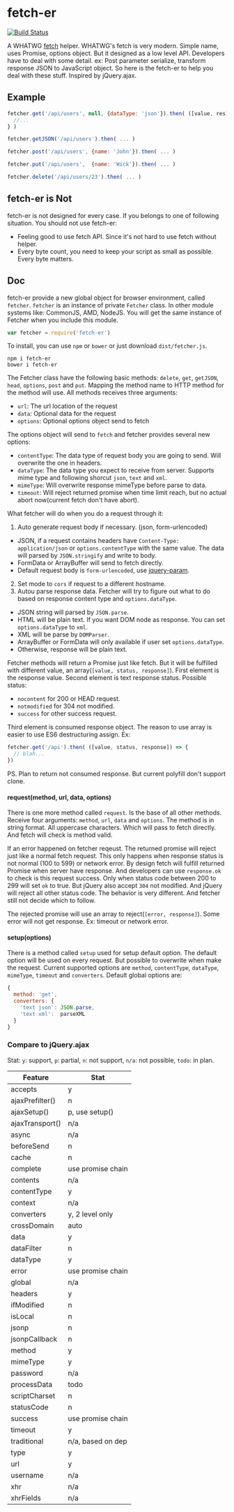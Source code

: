 fetch-er
========

[![Build Status](https://travis-ci.org/othree/fetcher.svg?branch=master)](https://travis-ci.org/othree/fetcher)

A WHATWG [fetch][] helper. WHATWG's fetch is very modern. Simple name, uses Promise, options object. 
But it designed as a low level API. Developers have to deal with some detail. ex: Post parameter 
serialize, transform response JSON to JavaScript object. So here is the fetch-er to help you deal 
with these stuff. Inspired by jQuery.ajax.


[fetch]:http://updates.html5rocks.com/2015/03/introduction-to-fetch

Example
-------

```javascript
fetcher.get('/api/users', null, {dataType: 'json'}).then( ([value, res]) => {
  //...
} )

fetcher.getJSON('/api/users').then( ... )

fetcher.post('/api/users', {name: 'John'}).then( ... )

fetcher.put('/api/users',  {name: 'Wick'}).then( ... )

fetcher.delete('/api/users/23').then( ... )
```

fetch-er is Not
---------------

fetch-er is not designed for every case. If you belongs to one of following situation. You should not use fetch-er:

* Feeling good to use fetch API. Since it's not hard to use fetch without helper.
* Every byte count, you need to keep your script as small as possible. Every byte matters.

Doc
---

fetch-er provide a new global object for browser environment, called `fetcher`. `fetcher` is an instance
of private `Fetcher` class. In other module systems like: CommonJS, AMD, NodeJS. You will get the same 
instance of Fetcher when you include this module.

```javascript
var fetcher = require('fetch-er')
```

To install, you can use `npm` or `bower` or just download `dist/fetcher.js`.

```shell
npm i fetch-er
bower i fetch-er
```


The Fetcher class have the following basic methods: `delete`, `get`, `getJSON`, `head`, `options`, `post`
and `put`. Mapping the method name to HTTP method for the method will use. All methods receives three 
arguments:

* `url`: The url location of the request
* `data`: Optional data for the request
* `options`: Optional options object send to fetch

The options object will send to `fetch` and fetcher provides several new options:

* `contentType`: The data type of request body you are going to send. Will overwrite the one in headers.
* `dataType`: The data type you expect to receive from server. Supports mime type and following shorcut
  `json`, `text` and `xml`.
* `mimeType`: Will overwrite response mimeType before parse to data.
* `timeout`: Will reject returned promise when time limit reach, but no actual abort now(current fetch don't have abort).


What fetcher will do when you do a request through it:

1. Auto generate request body if necessary. (json, form-urlencoded)
  * JSON, if a request contains headers have `Content-Type: application/json` or `options.contentType` with the same value.
    The data will parsed by `JSON.stringify` and write to body.
  * FormData or ArrayBuffer will send to fetch directly.
  * Default request body is `form-urlencoded`, use [jquery-param](https://www.npmjs.com/package/jquery-param).
2. Set mode to `cors` if request to a different hostname.
3. Autou parse response data. Fetcher will try to figure out what to do based on response content type and `options.dataType`.
  * JSON string will parsed by `JSON.parse`.
  * HTML will be plain text. If you want DOM node as response. You can set `options.dataType` to `xml`.
  * XML will be parse by `DOMParser`.
  * ArrayBuffer or FormData will only available if user set `options.dataType`.
  * Otherwise, response will be plain text.

Fetcher methods will return a Promise just like fetch. But it will be fulfilled with different value, an 
array(`[value, status, response]`). First element is the response value. Second element is text response status. Possible status:

* `nocontent` for 200 or HEAD request.
* `notmodified` for 304 not modified.
* `success` for other success request.

Third element is consumed response object. The reason to use array is easier to use ES6 destructuring assign. Ex:

```javascript
fetcher.get('/api').then( ([value, status, response]) => {
  // blah...
})
```

PS. Plan to return not consumed response. But current polyfill don't support clone.

#### request(method, url, data, options)

There is one more method called `request`. Is the base of all other methods. Receive four arguments: `method`,
`url`, `data` and `options`. The method is in string format. All uppercase characters. Which will pass to 
fetch directly. And fetch will check is method valid.

If an error happened on fetcher reqeust. The returned promise will reject just like a normal fetch request.
This only happens when response status is not normal (100 to 599) or network error. By design fetch will fulfill
returned Promise when server have response. And developers can use `response.ok` to check is this request success.
Only when status code between 200 to 299 will set `ok` to true. But jQuery also accept `304` not modified.
And jQuery will reject all other status code. The behavior is very different. And fetcher still not decide which 
to follow. 

The rejected promise will use an array to reject(`[error, response]`). Some error will not get response.
Ex: timeout or network error.

#### setup(options)

There is a method called `setup` used for setup default option. The default option will be used on every request.
But possible to overwrite when make the request. Current supported options are `method`, `contentType`, `dataType`, 
`mimeType`, `timeout` and `converters`. Default global options are:

```javascript
{
  method: 'get',
  converters: {
    'text json': JSON.parse,
    'text xml':  parseXML
  }
}
```


### Compare to jQuery.ajax

Stat: `y`: support, `p`: partial, `n`: not support, `n/a`: not possible, `todo`: in plan.

| Feature         | Stat              |
|-----------------|-------------------|
| accepts         | y                 |
| ajaxPrefilter() | n                 |
| ajaxSetup()     | p, use setup()    |
| ajaxTransport() | n/a               |
| async           | n/a               |
| beforeSend      | n                 |
| cache           | n                 |
| complete        | use promise chain |
| contents        | n/a               |
| contentType     | y                 |
| context         | n/a               |
| converters      | y, 2 level only   |
| crossDomain     | auto              |
| data            | y                 |
| dataFilter      | n                 |
| dataType        | y                 |
| error           | use promise chain |
| global          | n/a               |
| headers         | y                 |
| ifModified      | n                 |
| isLocal         | n                 |
| jsonp           | n                 |
| jsonpCallback   | n                 |
| method          | y                 |
| mimeType        | y                 |
| password        | n/a               |
| processData     | todo              |
| scriptCharset   | n                 |
| statusCode      | n                 |
| success         | use promise chain |
| timeout         | y                 |
| traditional     | n/a, based on dep |
| type            | y                 |
| url             | y                 |
| username        | n/a               |
| xhr             | n/a               |
| xhrFields       | n/a               |



